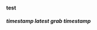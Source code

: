 #### test
##### timestamp latest grab timestamp
<!-- MARKDOWN-AUTO-DOCS:START (CODE:src=https://raw.githubusercontent.com/milankomaj/test/out/data/timestamp) -->
```
```
<!-- MARKDOWN-AUTO-DOCS:END -->
